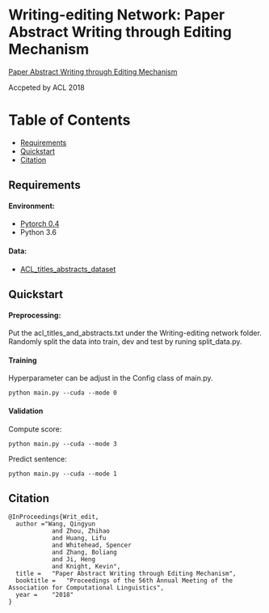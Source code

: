 # Writing-editing Network: Paper Abstract Writing through Editing Mechanism

[Paper Abstract Writing through Editing Mechanism](https://arxiv.org/pdf/1805.06064.pdf)

Accpeted by ACL 2018

Table of Contents
=================
  * [Requirements](#requirements)
  * [Quickstart](#quickstart)
  * [Citation](#citation)
  
## Requirements

#### Environment:

- [Pytorch 0.4](http://pytorch.org/)
-  Python 3.6

#### Data: 

- [ACL_titles_abstracts_dataset](https://github.com/EagleW/ACL_titles_abstracts_dataset)

## Quickstart

#### Preprocessing:
Put the acl_titles_and_abstracts.txt under the Writing-editing network folder. Randomly split the data into train, dev and test by runing split_data.py. 

#### Training
Hyperparameter can be adjust in the Config class of main.py.
```
python main.py --cuda --mode 0
```

#### Validation
Compute score:
```
python main.py --cuda --mode 3
```
Predict sentence:
```
python main.py --cuda --mode 1
```

## Citation
```
@InProceedings{Writ_edit,
  author ="Wang, Qingyun
            and Zhou, Zhihao
            and Huang, Lifu
            and Whitehead, Spencer
            and Zhang, Boliang
            and Ji, Heng
            and Knight, Kevin",
  title = 	"Paper Abstract Writing through Editing Mechanism",
  booktitle = 	"Proceedings of the 56th Annual Meeting of the Association for Computational Linguistics",
  year = 	"2018"
}
```
